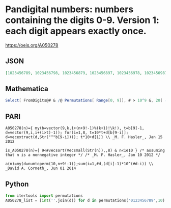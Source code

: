 # Pandigital numbers: numbers containing the digits 0\-9\. Version 1: each digit appears exactly once\.
https://oeis.org/A050278
## JSON
```JSON
[1023456789, 1023456798, 1023456879, 1023456897, 1023456978, 1023456987, 1023457689, 1023457698, 1023457869, 1023457896, 1023457968, 1023457986, 1023458679, 1023458697, 1023458769, 1023458796, 1023458967, 1023458976, 1023459678, 1023459687, 1023459768]
```
## Mathematica
```Mathematica
Select[ FromDigits@# & /@ Permutations[ Range[0, 9]], # > 10^9 &, 20] (* _Robert G. Wilson v_, May 30 2010, Jan 17 2012 *)
```
## PARI
```PARI
A050278(n)={ my(b=vector(9,k,1+(n+9!-1)%(k+1)!\k!), t=b[9]-1, d=vector(9,i,i+(i>t)-1)); for(i=1,8, t=10*t+d[b[9-i]]; d=vecextract(d,Str("^"b[9-i]))); t*10+d[1]} \\ _M. F. Hasler_, Jan 15 2012
```
```PARI
is_A050278(n)={ 9<#vecsort(Vecsmall(Str(n)),,8) & n<1e10 } /* assuming that n is a nonnegative integer */ /* _M. F. Hasler_, Jan 10 2012 */
```
```PARI
a(n)=my(d=numtoperm(10,n+9!-1));sum(i=1,#d,(d[i]-1)*10^(#d-i)) \\ _David A. Corneth_, Jun 01 2014
```
## Python
```Python
from itertools import permutations
A050278_list = [int(''.join(d)) for d in permutations('0123456789',10) if d[0] != '0'] # _Chai Wah Wu_, May 25 2015
```
